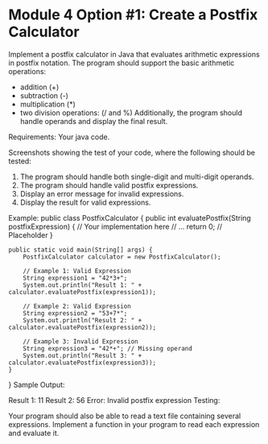 # Module 4 Option #1: Create a Postfix Calculator
Implement a postfix calculator in Java that evaluates arithmetic expressions in postfix notation. The program should support the basic arithmetic operations:
- addition (+)
- subtraction (-)
- multiplication (*)
- two division operations:  (/ and %)
Additionally, the program should handle operands and display the final result.

Requirements:
Your java code.

Screenshots showing the test of your code, where the following should be tested:
1. The program should handle both single-digit and multi-digit operands.
2. The program should handle valid postfix expressions.
3. Display an error message for invalid expressions.
4. Display the result for valid expressions.

Example:
public class PostfixCalculator {
    public int evaluatePostfix(String postfixExpression) {
        // Your implementation here
        // ...
        return 0; // Placeholder
    }

    public static void main(String[] args) {
        PostfixCalculator calculator = new PostfixCalculator();

        // Example 1: Valid Expression
        String expression1 = "42*3+";
        System.out.println("Result 1: " + calculator.evaluatePostfix(expression1));

        // Example 2: Valid Expression
        String expression2 = "53+7*";
        System.out.println("Result 2: " + calculator.evaluatePostfix(expression2));

        // Example 3: Invalid Expression
        String expression3 = "42*+"; // Missing operand
        System.out.println("Result 3: " + calculator.evaluatePostfix(expression3));
    }
}
Sample Output:

Result 1: 11
Result 2: 56
Error: Invalid postfix expression
Testing:

Your program should also be able to read a text file containing several expressions. Implement a function in your program to read each expression and evaluate it.